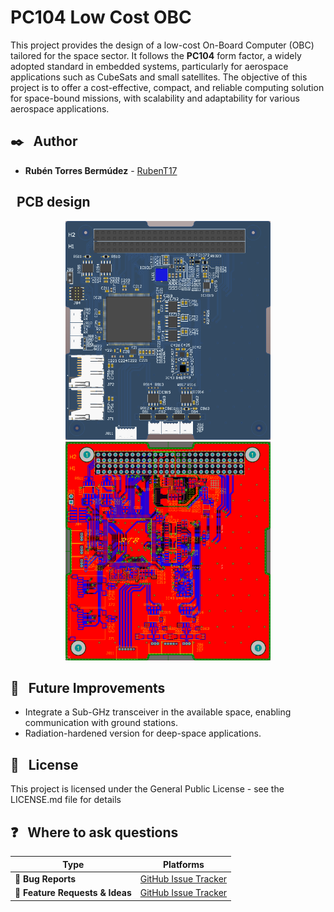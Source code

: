 # PC104 Low Cost OBC
This project provides the design of a low-cost On-Board Computer (OBC) tailored for the space sector. It follows the **PC104** form factor, a widely adopted standard in embedded systems, particularly for aerospace applications such as CubeSats and small satellites. The objective of this project is to offer a cost-effective, compact, and reliable computing solution for space-bound missions, with scalability and adaptability for various aerospace applications.

## ✒️ &nbsp; Author 
* **Rubén Torres Bermúdez** - [RubenT17](https://github.com/RubenT17)


##  &nbsp; PCB design
<div align="center">
<img src="./resources/PC104_M7_4L.png" height="350"/>
<img src="./resources/PC104_M7_4L_Copper.png" height="350"/>
</div>
<div align="rigth">
</div>

## 🔧 &nbsp; Future Improvements
- Integrate a Sub-GHz transceiver in the available space, enabling communication with ground stations.
- Radiation-hardened version for deep-space applications.


## 📄 &nbsp; License
This project is licensed under the General Public License - see the LICENSE.md file for details

## ❓ &nbsp; Where to ask questions 

| Type                            | Platforms                               |
| ------------------------------- | --------------------------------------- |
| 🚨 **Bug Reports**              | [GitHub Issue Tracker](https://github.com/RubenT17/PC104-M7/issues)                 |
| 🎁 **Feature Requests & Ideas** | [GitHub Issue Tracker](https://github.com/RubenT17/PC104-M7/issues)                 |
